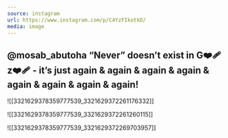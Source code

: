 ```yaml
---
source: instagram
url: https://www.instagram.com/p/C4YzFIkotkD/
media: image
---
```


## @mosab_abutoha “Never” doesn’t exist in G❤️‍🩹z❤️‍🩹 - it’s just again & again & again & again & again & again & again & again!

![[3321629378359777539_3321629372261176332]]

![[3321629378359777539_3321629372261260115]]

![[3321629378359777539_3321629372269703957]]

